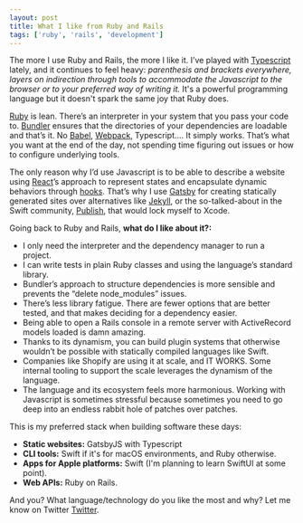 ```yaml
---
layout: post
title: What I like from Ruby and Rails
tags: ['ruby', 'rails', 'development']
---
```


The more I use Ruby and Rails, the more I like it. I’ve played with [Typescript](https://www.typescriptlang.org/) lately, and it continues to feel heavy: _parenthesis and brackets everywhere, layers on indirection through tools to accommodate the Javascript to the browser or to your preferred way of writing it._ It's a powerful programming language but it doesn't spark the same joy that Ruby does.

[Ruby](https://www.ruby-lang.org/) is lean. There’s an interpreter in your system that you pass your code to. [Bundler](https://bundler.io/) ensures that the directories of your dependencies are loadable and that’s it. No [Babel](https://babeljs.io/), [Webpack](https://webpack.js.org/), Typescript.... It simply works. That’s what you want at the end of the day, not spending time figuring out issues or how to configure underlying tools.

The only reason why I’d use Javascript is to be able to describe a website using [React](https://reactjs.org/)’s approach to represent states and encapsulate dynamic behaviors through [hooks](https://reactjs.org/docs/hooks-intro.html). That’s why I use [Gatsby](https://www.gatsbyjs.com/) for creating statically generated sites over alternatives like [Jekyll](https://jekyllrb.com/), or the so-talked-about in the Swift community, [Publish](https://github.com/JohnSundell/Publish), that would lock myself to Xcode.

Going back to Ruby and Rails, **what do I like about it?:**

- I only need the interpreter and the dependency manager to run a project.
- I can write tests in plain Ruby classes and using the language’s standard library.
- Bundler’s approach to structure dependencies is more sensible and prevents the “delete node_modules” issues.
- There’s less library fatigue. There are fewer options that are better tested, and that makes deciding for a dependency easier.
- Being able to open a Rails console in a remote server with ActiveRecord models loaded is damn amazing.
- Thanks to its dynamism, you can build plugin systems that otherwise wouldn’t be possible with statically compiled languages like Swift.
- Companies like Shopify are using it at scale, and IT WORKS. Some internal tooling to support the scale leverages the dynamism of the language.
- The language and its ecosystem feels more harmonious. Working with Javascript is sometimes stressful because sometimes you need to go deep into an endless rabbit hole of patches over patches.

This is my preferred stack when building software these days:

- **Static websites:** GatsbyJS with Typescript
- **CLI tools:** Swift if it's for macOS environments, and Ruby otherwise.
- **Apps for Apple platforms:** Swift (I'm planning to learn SwiftUI at some point).
- **Web APIs:** Ruby on Rails.

And you? What language/technology do you like the most and why? Let me know on Twitter [Twitter](https://twitter.com/pepicrft).
